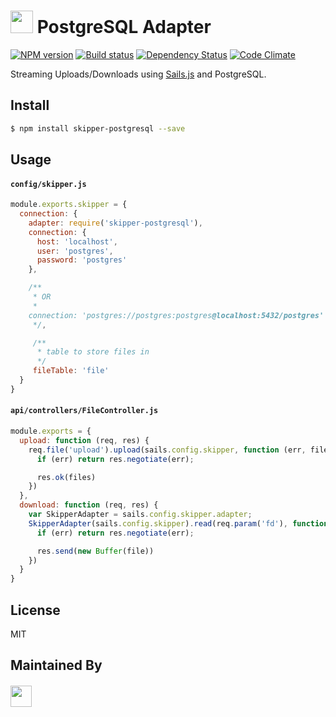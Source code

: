 # <img src="http://i.imgur.com/cty9V02.png" height="36px"></img> PostgreSQL Adapter

[![NPM version][npm-image]][npm-url]
[![Build status][ci-image]][ci-url]
[![Dependency Status][daviddm-image]][daviddm-url]
[![Code Climate][codeclimate-image]][codeclimate-url]

Streaming Uploads/Downloads using [Sails.js](http://sailsjs.org) and PostgreSQL.

## Install

```sh
$ npm install skipper-postgresql --save
```

## Usage

#### `config/skipper.js`
```js
module.exports.skipper = {
  connection: {
    adapter: require('skipper-postgresql'),
    connection: {
      host: 'localhost',
      user: 'postgres',
      password: 'postgres'
    },

    /**
     * OR
     *
    connection: 'postgres://postgres:postgres@localhost:5432/postgres'
     */,

     /**
      * table to store files in
      */
     fileTable: 'file'
  }
}
```

#### `api/controllers/FileController.js`
```js
module.exports = {
  upload: function (req, res) {
    req.file('upload').upload(sails.config.skipper, function (err, files) {
      if (err) return res.negotiate(err);

      res.ok(files)
    })
  },
  download: function (req, res) {
    var SkipperAdapter = sails.config.skipper.adapter;
    SkipperAdapter(sails.config.skipper).read(req.param('fd'), function (err, file) {
      if (err) return res.negotiate(err);

      res.send(new Buffer(file))
    })
  }
}
```

## License
MIT

## Maintained By
##### [<img src='http://i.imgur.com/zM0ynQk.jpg' height='34px'>](http://balderdash.co)

[npm-image]: https://img.shields.io/npm/v/waterline-postgresql.svg?style=flat-square
[npm-url]: https://npmjs.org/package/waterline-postgresql
[ci-image]: https://img.shields.io/travis/waterlinejs/skipper-postgresql/master.svg?style=flat-square
[ci-url]: https://travis-ci.org/waterlinejs/skipper-postgresql
[daviddm-image]: http://img.shields.io/david/waterlinejs/skipper-postgresql.svg?style=flat-square
[daviddm-url]: https://david-dm.org/waterlinejs/skipper-postgresql
[codeclimate-image]: https://img.shields.io/codeclimate/github/waterlinejs/skipper-postgresql.svg?style=flat-square
[codeclimate-url]: https://codeclimate.com/github/waterlinejs/skipper-postgresql
